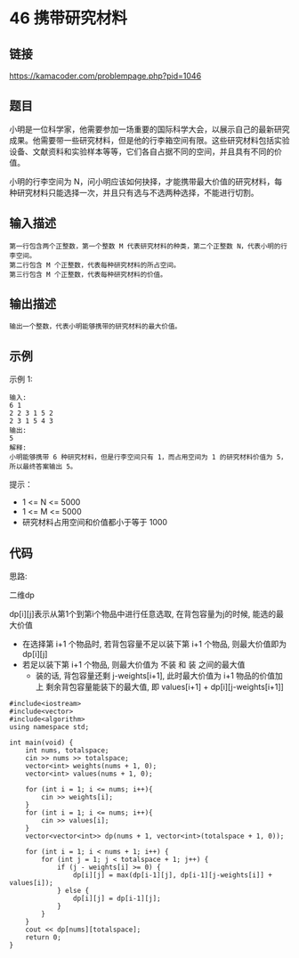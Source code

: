 # 46 携带研究材料
## 链接
https://kamacoder.com/problempage.php?pid=1046

## 题目 
小明是一位科学家，他需要参加一场重要的国际科学大会，以展示自己的最新研究成果。他需要带一些研究材料，但是他的行李箱空间有限。这些研究材料包括实验设备、文献资料和实验样本等等，它们各自占据不同的空间，并且具有不同的价值。 

小明的行李空间为 N，问小明应该如何抉择，才能携带最大价值的研究材料，每种研究材料只能选择一次，并且只有选与不选两种选择，不能进行切割。

## 输入描述
```
第一行包含两个正整数，第一个整数 M 代表研究材料的种类，第二个正整数 N，代表小明的行李空间。
第二行包含 M 个正整数，代表每种研究材料的所占空间。 
第三行包含 M 个正整数，代表每种研究材料的价值。
```

## 输出描述
```
输出一个整数，代表小明能够携带的研究材料的最大价值。
```

## 示例
示例 1:
```
输入:
6 1
2 2 3 1 5 2
2 3 1 5 4 3
输出:
5
解释:
小明能够携带 6 种研究材料，但是行李空间只有 1，而占用空间为 1 的研究材料价值为 5，所以最终答案输出 5。
```

提示：

- 1 <= N <= 5000
- 1 <= M <= 5000
- 研究材料占用空间和价值都小于等于 1000

## 代码
思路:

二维dp

dp[i][j]表示从第1个到第i个物品中进行任意选取, 在背包容量为j的时候, 能选的最大价值
- 在选择第 i+1 个物品时, 若背包容量不足以装下第 i+1 个物品, 则最大价值即为 dp[i][j]
- 若足以装下第 i+1 个物品, 则最大价值为 不装 和 装 之间的最大值
    - 装的话, 背包容量还剩 j-weights[i+1], 此时最大价值为 i+1 物品的价值加上 剩余背包容量能装下的最大值, 即 values[i+1] + dp[i][j-weights[i+1]]

```
#include<iostream>
#include<vector>
#include<algorithm>
using namespace std;

int main(void) {
    int nums, totalspace;
    cin >> nums >> totalspace;
    vector<int> weights(nums + 1, 0);
    vector<int> values(nums + 1, 0);
    
    for (int i = 1; i <= nums; i++){
        cin >> weights[i];
    }
    for (int i = 1; i <= nums; i++){
        cin >> values[i];
    }
    vector<vector<int>> dp(nums + 1, vector<int>(totalspace + 1, 0));
    
    for (int i = 1; i < nums + 1; i++) {
        for (int j = 1; j < totalspace + 1; j++) {
            if (j - weights[i] >= 0) {
                dp[i][j] = max(dp[i-1][j], dp[i-1][j-weights[i]] + values[i]);
            } else {
                dp[i][j] = dp[i-1][j];
            }
        }
    }
    cout << dp[nums][totalspace];
    return 0;
}
```

